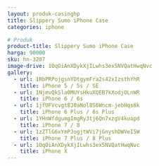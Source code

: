 ```yaml
---
layout: produk-casinghp
title: Slippery Sumo iPhone Case
categories: iphone

# Produk
product-title: Slippery Sumo iPhone Case
harga: 90000
sku: hn-3207
image-drive: 1OqOiAnXDykXjILwhs3ex5NVQatHwqNvc
gallery:
  - url: 1RbPRPojgsnYDtgymFra2s42xIzsthYhR
    title: iPhone 5 / 5s / SE
  - url: 1NjmvQkSla0MUYsHkuXQEB7kXodjOLnWR
    title: iPhone 6 / 6s
  - url: 1jfUFVcvgt8J0aNol8S6Wncm-jebHqs8k
    title: iPhone 6 Plus / 6s Plus
  - url: 1YHnWfdgumgImgRy3tj6Qn7xzgV4kuapd
    title: iPhone 7 / 8
  - url: 1zZTlG6xYmPJogjtWVi7jGnyshDWVeI5W
    title: iPhone 7 Plus / 8 Plus
  - url: 1OqOiAnXDykXjILwhs3ex5NVQatHwqNvc
    title: iPhone X
---
```

